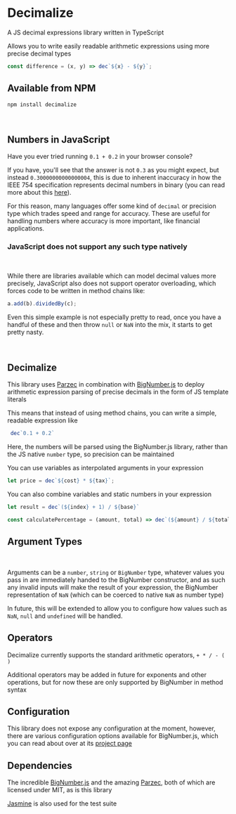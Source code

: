 # Decimalize
A JS decimal expressions library written in TypeScript

Allows you to write easily readable arithmetic expressions using more precise decimal types

```javascript
const difference = (x, y) => dec`${x} - ${y}`;
```

## Available from NPM

`npm install decimalize`

&nbsp;


## Numbers in JavaScript

Have you ever tried running `0.1 + 0.2` in your browser console?

If you have, you'll see that the answer is not `0.3` as you might expect, but instead `0.30000000000000004`, this is due to inherent inaccuracy in how the IEEE 754 specification represents decimal numbers in binary
(you can read more about this [here](https://en.wikipedia.org/wiki/Floating-point_arithmetic#Accuracy_problems)).

For this reason, many languages offer some kind of `decimal` or precision type which trades speed and range for accuracy. These are useful for handling numbers where accuracy is more important, like financial applications.

### JavaScript does not support any such type natively

&nbsp;

While there are libraries available which can model decimal values more precisely, JavaScript also does not support operator overloading, which forces code to be written in method chains like:

```javascript
a.add(b).dividedBy(c);
```

Even this simple example is not especially pretty to read, once you have a handful of these and then throw `null` or `NaN` into the mix, it starts to get pretty nasty.

&nbsp;

## Decimalize

This library uses [Parzec](https://github.com/johtela/parzec) in combination with [BigNumber.js](https://github.com/MikeMcl/bignumber.js/) to deploy arithmetic expression parsing of precise decimals in the form of JS template literals

This means that instead of using method chains, you can write a simple, readable expression like

```javascript
 dec`0.1 + 0.2` 
```
Here, the numbers will be parsed using the BigNumber.js library, rather than the JS native `number` type, so precision can be maintained

You can use variables as interpolated arguments in your expression

```javascript
let price = dec`${cost} * ${tax}`;
```

You can also combine variables and static numbers in your expression
```javascript
let result = dec`(${index} + 1) / ${base}`

const calculatePercentage = (amount, total) => dec`(${amount} / ${total}) * 100`
```

## Argument Types

&nbsp;

Arguments can be a `number`, `string` or `BigNumber` type, whatever values you pass in are immediately handed to the BigNumber constructor, and as such any invalid inputs will make the result of your expression, the BigNumber representation of `NaN` (which can be coerced to native `NaN` as number type)

In future, this will be extended to allow you to configure how values such as `NaN`, `null` and `undefined` will be handled.

## Operators

Decimalize currently supports the standard arithmetic operators, `+ * / - ( )`

Additional operators may be added in future for exponents and other operations, but for now these are only supported by BigNumber in method syntax

## Configuration

This library does not expose any configuration at the moment, however, there are various configuration options available for BigNumber.js, which you can read about over at its [project page](https://github.com/MikeMcl/bignumber.js/)

## Dependencies

The incredible [BigNumber.js](https://github.com/MikeMcl/bignumber.js/) and the amazing [Parzec](https://github.com/johtela/parzec), both of which are licensed under MIT, as is this library

[Jasmine](https://jasmine.github.io/) is also used for the test suite
